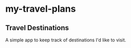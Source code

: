 # my-travel-plans 

## Travel Destinations

A simple app to keep track of destinations I'd like to visit.
